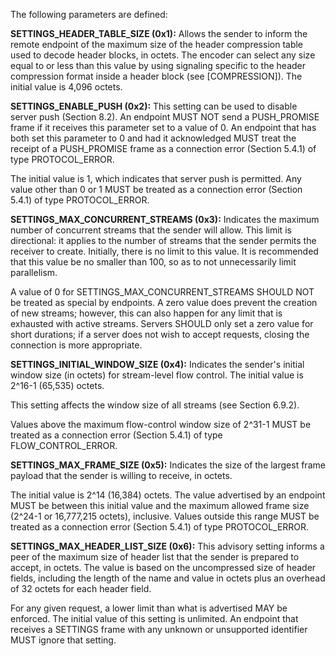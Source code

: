 The following parameters are defined:

**SETTINGS_HEADER_TABLE_SIZE (0x1):**
Allows the sender to inform the remote endpoint of the maximum size of the header compression table used to decode header blocks, in octets. The encoder can select any size equal to or less than this value by using signaling specific to the header compression format inside a header block (see [COMPRESSION]). The initial value is 4,096 octets.

**SETTINGS_ENABLE_PUSH (0x2):**
This setting can be used to disable server push (Section 8.2). An endpoint MUST NOT send a PUSH_PROMISE frame if it receives this parameter set to a value of 0. An endpoint that has both set this parameter to 0 and had it acknowledged MUST treat the receipt of a PUSH_PROMISE frame as a connection error (Section 5.4.1) of type PROTOCOL_ERROR. 

The initial value is 1, which indicates that server push is permitted. Any value other than 0 or 1 MUST be treated as a connection error (Section 5.4.1) of type PROTOCOL_ERROR.

**SETTINGS_MAX_CONCURRENT_STREAMS (0x3):**
Indicates the maximum number of concurrent streams that the sender will allow. This limit is directional: it applies to the number of streams that the sender permits the receiver to create. Initially, there is no limit to this value. It is recommended that this value be no smaller than 100, so as to not unnecessarily limit parallelism. 

A value of 0 for SETTINGS_MAX_CONCURRENT_STREAMS SHOULD NOT be treated as special by endpoints. A zero value does prevent the creation of new streams; however, this can also happen for any limit that is exhausted with active streams. Servers SHOULD only set a zero value for short durations; if a server does not wish to accept requests, closing the connection is more appropriate.

**SETTINGS_INITIAL_WINDOW_SIZE (0x4):**
Indicates the sender's initial window size (in octets) for stream-level flow control. The initial value is 2^16-1 (65,535) octets. 

This setting affects the window size of all streams (see Section 6.9.2). 

Values above the maximum flow-control window size of 2^31-1 MUST be treated as a connection error (Section 5.4.1) of type FLOW_CONTROL_ERROR.

**SETTINGS_MAX_FRAME_SIZE (0x5):**
Indicates the size of the largest frame payload that the sender is willing to receive, in octets. 

The initial value is 2^14 (16,384) octets. The value advertised by an endpoint MUST be between this initial value and the maximum allowed frame size (2^24-1 or 16,777,215 octets), inclusive. Values outside this range MUST be treated as a connection error (Section 5.4.1) of type PROTOCOL_ERROR.

**SETTINGS_MAX_HEADER_LIST_SIZE (0x6):**
This advisory setting informs a peer of the maximum size of header list that the sender is prepared to accept, in octets. The value is based on the uncompressed size of header fields, including the length of the name and value in octets plus an overhead of 32 octets for each header field. 

For any given request, a lower limit than what is advertised MAY be enforced. The initial value of this setting is unlimited.
An endpoint that receives a SETTINGS frame with any unknown or unsupported identifier MUST ignore that setting.

